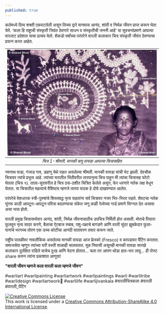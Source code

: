 ```yaml
---
published: true
---
```

कलेमध्ये दिव्य शक्ती एकवटलेली असून तिच्या द्वारे मानवास आनंद, शांती व निर्मळ जीवन प्राप्त करून घेता येते. ‘कला हि राष्ट्राची संस्कृती जिवंत ठेवणारे साधन व संस्कृतीची जननी आहे’ या सुवचनांप्रमाणे आपल्या वारलाट प्रदेशात याचा प्रत्यय येतो. शेकडो वर्षांच्या परंपरेने वारली कलाकार चित्र संस्कृती जीवंत ठेवण्याचा प्रयत्न करत आहेत. 

| ![श्रीमती. मानकी बापू वायडा आपल्या चित्रासहित](https://github.com/sharadbhoir/sharadbhoir.github.io/blob/master/images/Manki%20Vayda.jpg?raw=true)|
|:--:| 
| *चित्र 1-श्रीमती. मानकी बापू वायडा आपल्या चित्रासहित* |

नवनाथ पाडा, गंजाड गाव, डहाणू येथे राहत असलेल्या श्रीमती. मानकी वायडा यांची भेट झाली. देवचौक चित्रावर त्यांचे प्रभुत्व आहे. त्यांच्या घरातील भिंतीवरील तारपानृत्य चित्र पाहून मी त्यांचा चित्रासह फोटो घेतला (चित्र १). ताला-सुरावरील हे चित्र ठस-ठशीत चित्रित केलेले असून, फेर धरणारे नर्तक लक्ष वेधून घेतात. या चित्रातील महत्वाचे वैशिष्ट्य म्हणजे तारपा वादक हे दोघे दाखवण्यात आलेत. 

परंपरेचे वेशधारक स्त्री-पुरुषांचे शिस्तबद्ध नृत्य पाहतांना सर्व चित्रावर नजर भिर-भिरत राहते. शेवटचा नर्तक घुंगरू काठी आपटून-आपटून पवित्रा बदलण्याचा संकेत जणू काही रेल्वेच्या गार्ड प्रमाणे सिग्नल देत असावा असा भास होतो. 

वारली प्रमुख चित्रासभोवार आनंद, शांती, निर्मळ जीवनासाठीच उपचित्र निर्मिती होत असावी. मोराचे पिसारा फुलवून नृत्य सादर करणे, बैलाचा ऐटबाज रुबाब, पशु-पक्षाचे बागडणे आणि वरती सुंदर झुबकेदार फुला-पानांचे भरगच्च तोरण एक उच्च कोटीचा आनंदी वातावरण तयार करून जाते. 

राष्ट्रीय पातळीवर नावलौकिक असलेल्या मानकी वायडा आज फ्रेस्को (Fresco) व कापडावर पैंटिंग करतात. समाजसेवा म्हणून त्यांच्या घरी वस्ती शाळाही चालवतात. मूळ निवासी असूनही मानकी वायडा सारखे कलाकार दुर्लक्षित राहिले याचेच दुःख आणि वेदना होतात... चला तर आपण थोडा हात-भार लावू... ही पोस्ट share करुन त्यांना प्रकाशात आणूया! 

**"वारली जीवन म्हणजे कला 
वारली कला म्हणजे जीवन"**


#warliart #warlipainting #warliartwork #warlipaintings #warli #warlitribe #warlidesign #warliartwork🎨 #warlilife #warlijivankala #वारलीचित्रकला #वारली #वारली_पेंटिंग 


<a rel="license" href="http://creativecommons.org/licenses/by-sa/4.0/"><img alt="Creative Commons License" style="border-width:0" src="https://i.creativecommons.org/l/by-sa/4.0/88x31.png" /></a><br />This work is licensed under a <a rel="license" href="http://creativecommons.org/licenses/by-sa/4.0/">Creative Commons Attribution-ShareAlike 4.0 International License</a>.
